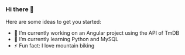 ### Hi there 👋


<!-- **Ale771992/Ale771992** is a ✨ _special_ ✨ repository because its `README.md` (this file) appears on your GitHub profile. -->

Here are some ideas to get you started:

- 🔭 I’m currently working on an Angular project using the API of TmDB
- 🌱 I’m currently learning Python and MySQL
- ⚡ Fun fact: I love mountain biking
